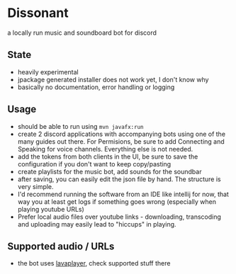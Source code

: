 # Dissonant

a locally run music and soundboard bot for discord

## State
- heavily experimental
- jpackage generated installer does not work yet, I don't know why
- basically no documentation, error handling or logging

## Usage
- should be able to run using `mvn javafx:run`
- create 2 discord applications with accompanying bots using one of the many guides out there. For Permisions, be sure to add Connecting and Speaking for voice channels. Everything else is not needed.
- add the tokens from both clients in the UI, be sure to save the configuration if you don't want to keep copy/pasting
- create playlists for the music bot, add sounds for the soundbar
- after saving, you can easily edit the json file by hand. The structure is very simple.
- I'd recommend running the software from an IDE like intellij for now, that way you at least get logs if something goes wrong (especially when playing youtube URLs)
- Prefer local audio files over youtube links - downloading, transcoding and uploading may easily lead to "hiccups" in playing.

## Supported audio / URLs
- the bot uses [lavaplayer](https://github.com/sedmelluq/lavaplayer), check supported stuff there